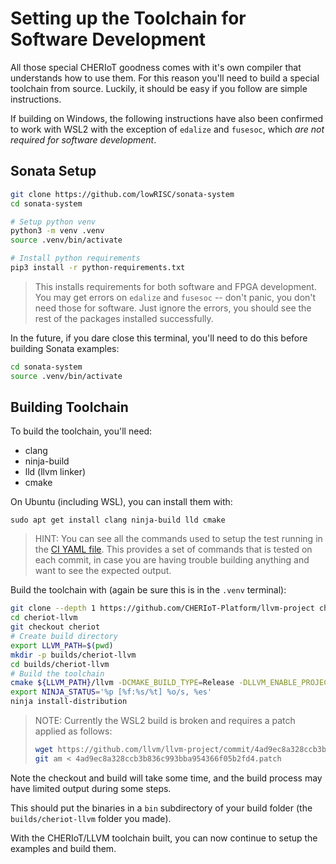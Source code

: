 # Setting up the Toolchain for Software Development

All those special CHERIoT goodness comes with it's own compiler that understands how to use them. For this reason you'll need to build a
special toolchain from source. Luckily, it should be easy if you follow are simple instructions.

If building on Windows, the following instructions have also been confirmed to work with WSL2 with the exception of `edalize` and `fusesoc`,
which *are not required for software development*.

## Sonata Setup

```sh
git clone https://github.com/lowRISC/sonata-system
cd sonata-system

# Setup python venv
python3 -m venv .venv
source .venv/bin/activate

# Install python requirements
pip3 install -r python-requirements.txt
```

> This installs requirements for both software and FPGA development. You may get errors on `edalize` and `fusesoc` --
> don't panic, you don't need those for software. Just ignore the errors, you should see the rest of the packages
> installed successfully.

In the future, if you dare close this terminal, you'll need to do this before building Sonata examples:

```sh
cd sonata-system
source .venv/bin/activate
```

## Building Toolchain

To build the toolchain, you'll need:

* clang
* ninja-build
* lld (llvm linker)
* cmake

On Ubuntu (including WSL), you can install them with:

``sudo apt get install clang ninja-build lld cmake``

> HINT: You can see all the commands used to setup the test running in the
> [CI YAML file](https://github.com/CHERIoT-Platform/llvm-project/blob/cheriot/.cirrus.yml). This provides a set of commands that
> is tested on each commit, in case you are having trouble building anything and want to see the expected output.

Build the toolchain with (again be sure this is in the `.venv` terminal):

```sh
git clone --depth 1 https://github.com/CHERIoT-Platform/llvm-project cheriot-llvm
cd cheriot-llvm
git checkout cheriot
# Create build directory
export LLVM_PATH=$(pwd)
mkdir -p builds/cheriot-llvm
cd builds/cheriot-llvm
# Build the toolchain
cmake ${LLVM_PATH}/llvm -DCMAKE_BUILD_TYPE=Release -DLLVM_ENABLE_PROJECTS="clang;clang-tools-extra;lld" -DCMAKE_INSTALL_PREFIX=install -DLLVM_ENABLE_UNWIND_TABLES=NO -DLLVM_TARGETS_TO_BUILD=RISCV -DLLVM_DISTRIBUTION_COMPONENTS="clang;clangd;lld;llvm-objdump;llvm-objcopy" -G Ninja
export NINJA_STATUS='%p [%f:%s/%t] %o/s, %es'
ninja install-distribution
```

> NOTE: Currently the WSL2 build is broken and requires a patch applied as follows:
> ```sh
> wget https://github.com/llvm/llvm-project/commit/4ad9ec8a328ccb3b836c993bba954366f05b2fd4.patch
> git am < 4ad9ec8a328ccb3b836c993bba954366f05b2fd4.patch
> ```

Note the checkout and build will take some time, and the build process may have limited output during some steps.

This should put the binaries in a `bin` subdirectory of your build folder (the `builds/cheriot-llvm` folder you made).

With the CHERIoT/LLVM toolchain built, you can now continue to setup the examples and build them.